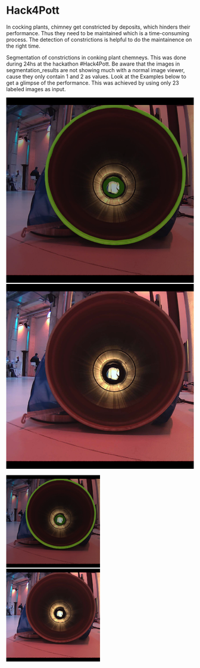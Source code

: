 ﻿# Hack4Pott
In cocking plants, chimney get constricted by deposits, which hinders their performance. Thus they need to be maintained which is a time-consuming process.
The detection of constrictions is helpful to do the maintainence on the right time.

Segmentation of constrictions in conking plant chemneys.
This was done during 24hs at the hackathon #Hack4Pott.
Be aware that the images in segmentation_results are not showing much with a normal image viewer, cause they only contain 1 and 2 as values. Look at the Examples below to get a glimpse of the performance. This was achieved by using only 23 labeled images as input.

![Raw Image](Example_Input.png)
![Segmentation](Example_Segmentation.png)

<p>
  <img src="Example_Input.png" alt="Raw Image of an constricted pipe model" style="width: 50%;"/>
  <img src="Example_Segmentation.png" alt="Segmentation of the constriction and the pipe in the image" style="width: 50%;"/>
</p>
